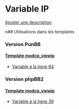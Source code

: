 # Variable IP
[Ajouter une description](https://fa-tvars.appspot.com/IP)

n## Utilisations dans les templates

### Version PunBB

#### [Template modcp_viewip](punbb/modcp_viewip.md)
* [Variable à la ligne 64](../punbb/modcp_viewip.tpl#L64)

### Version phpBB2

#### [Template modcp_viewip](subsilver/modcp_viewip.md)
* [Variable à la ligne 39](../subsilver/modcp_viewip.tpl#L39)